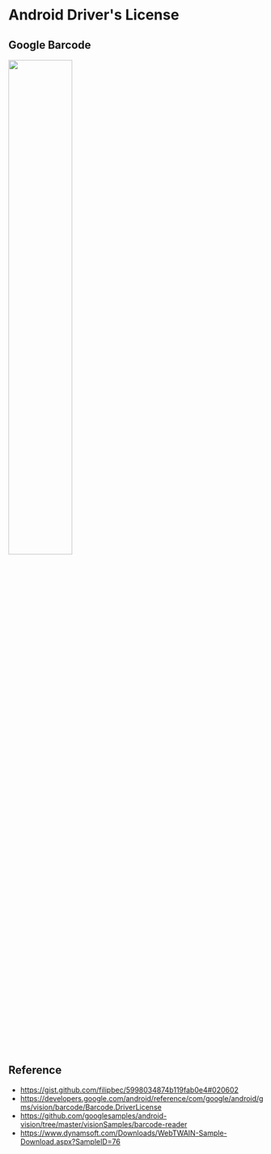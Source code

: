 # Android Driver's License

## Google Barcode
<kbd><img src="https://www.dynamsoft.com/codepool/wp-content/uploads/2020/05/google-driver-license.png" width="50%">

## Reference
- https://gist.github.com/filipbec/5998034874b119fab0e4#020602
- https://developers.google.com/android/reference/com/google/android/gms/vision/barcode/Barcode.DriverLicense
- https://github.com/googlesamples/android-vision/tree/master/visionSamples/barcode-reader
- https://www.dynamsoft.com/Downloads/WebTWAIN-Sample-Download.aspx?SampleID=76
